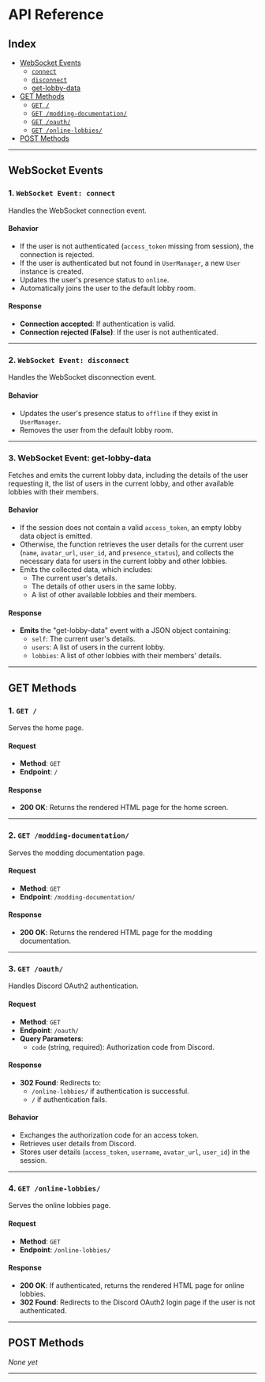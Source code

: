 # API Reference

## Index
- [WebSocket Events](#websocket-events)  
  - [`connect`](#1-websocket-event-connect)  
  - [`disconnect`](#2-websocket-event-disconnect)
  - [get-lobby-data](#3-websocket-event-get-lobby-data)
- [GET Methods](#get-methods)  
  - [`GET /`](#1-get-)  
  - [`GET /modding-documentation/`](#2-get-modding-documentation)  
  - [`GET /oauth/`](#3-get-oauth)  
  - [`GET /online-lobbies/`](#4-get-online-lobbies)  
- [POST Methods](#post-methods)  

---

## WebSocket Events

### 1. `WebSocket Event: connect`
Handles the WebSocket connection event.

#### **Behavior**
- If the user is not authenticated (`access_token` missing from session), the connection is rejected.
- If the user is authenticated but not found in `UserManager`, a new `User` instance is created.
- Updates the user's presence status to `online`.
- Automatically joins the user to the default lobby room.

#### **Response**
- **Connection accepted**: If authentication is valid.
- **Connection rejected (False)**: If the user is not authenticated.

---

### 2. `WebSocket Event: disconnect`
Handles the WebSocket disconnection event.

#### **Behavior**
- Updates the user's presence status to `offline` if they exist in `UserManager`.
- Removes the user from the default lobby room.

---

### 3. WebSocket Event: get-lobby-data
Fetches and emits the current lobby data, including the details of the user requesting it,
the list of users in the current lobby, and other available lobbies with their members.

#### **Behavior**
- If the session does not contain a valid `access_token`, an empty lobby data object is emitted.
- Otherwise, the function retrieves the user details for the current user (`name`, `avatar_url`, `user_id`, and `presence_status`), and collects the necessary data for users in the current lobby and other lobbies.
- Emits the collected data, which includes:
  - The current user's details.
  - The details of other users in the same lobby.
  - A list of other available lobbies and their members.

#### **Response**
- **Emits** the "get-lobby-data" event with a JSON object containing:
  - `self`: The current user's details.
  - `users`: A list of users in the current lobby.
  - `lobbies`: A list of other lobbies with their members' details.

---

## GET Methods

### 1. `GET /`
Serves the home page.

#### **Request**
- **Method**: `GET`
- **Endpoint**: `/`

#### **Response**
- **200 OK**: Returns the rendered HTML page for the home screen.

---

### 2. `GET /modding-documentation/`
Serves the modding documentation page.

#### **Request**
- **Method**: `GET`
- **Endpoint**: `/modding-documentation/`

#### **Response**
- **200 OK**: Returns the rendered HTML page for the modding documentation.

---

### 3. `GET /oauth/`
Handles Discord OAuth2 authentication.

#### **Request**
- **Method**: `GET`
- **Endpoint**: `/oauth/`
- **Query Parameters**:
  - `code` (string, required): Authorization code from Discord.

#### **Response**
- **302 Found**: Redirects to:
  - `/online-lobbies/` if authentication is successful.
  - `/` if authentication fails.

#### **Behavior**
- Exchanges the authorization code for an access token.
- Retrieves user details from Discord.
- Stores user details (`access_token`, `username`, `avatar_url`, `user_id`) in the session.

---

### 4. `GET /online-lobbies/`
Serves the online lobbies page.

#### **Request**
- **Method**: `GET`
- **Endpoint**: `/online-lobbies/`

#### **Response**
- **200 OK**: If authenticated, returns the rendered HTML page for online lobbies.
- **302 Found**: Redirects to the Discord OAuth2 login page if the user is not authenticated.

---

## POST Methods

_None yet_

---
